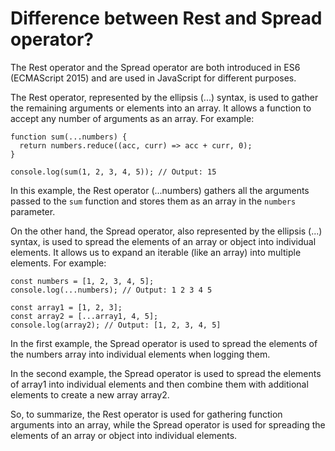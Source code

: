#  Difference between Rest and Spread operator?

The Rest operator and the Spread operator are both introduced in ES6 (ECMAScript 2015) and are used in JavaScript for different purposes.

The Rest operator, represented by the ellipsis (...) syntax, is used to gather the remaining arguments or elements into an array. It allows a function to accept any number of arguments as an array. For example:

```
function sum(...numbers) {
  return numbers.reduce((acc, curr) => acc + curr, 0);
}

console.log(sum(1, 2, 3, 4, 5)); // Output: 15
```

In this example, the Rest operator (...numbers) gathers all the arguments passed to the `sum` function and stores them as an array in the `numbers` parameter.


On the other hand, the Spread operator, also represented by the ellipsis (...) syntax, is used to spread the elements of an array or object into individual elements. It allows us to expand an iterable (like an array) into multiple elements. For example:

```
const numbers = [1, 2, 3, 4, 5];
console.log(...numbers); // Output: 1 2 3 4 5

const array1 = [1, 2, 3];
const array2 = [...array1, 4, 5];
console.log(array2); // Output: [1, 2, 3, 4, 5]
```

In the first example, the Spread operator is used to spread the elements of the numbers array into individual elements when logging them.

In the second example, the Spread operator is used to spread the elements of array1 into individual elements and then combine them with additional elements to create a new array array2.

So, to summarize, the Rest operator is used for gathering function arguments into an array, while the Spread operator is used for spreading the elements of an array or object into individual elements.